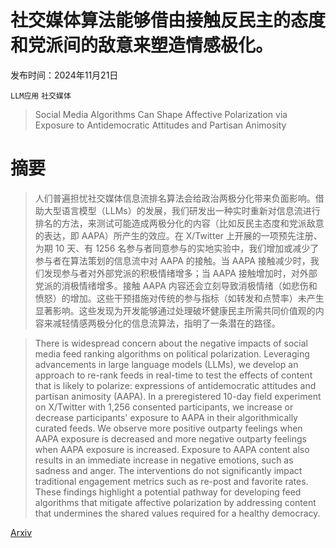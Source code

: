 # 社交媒体算法能够借由接触反民主的态度和党派间的敌意来塑造情感极化。

发布时间：2024年11月21日

`LLM应用` `社交媒体`

> Social Media Algorithms Can Shape Affective Polarization via Exposure to Antidemocratic Attitudes and Partisan Animosity

# 摘要

> 人们普遍担忧社交媒体信息流排名算法会给政治两极分化带来负面影响。借助大型语言模型（LLMs）的发展，我们研发出一种实时重新对信息流进行排名的方法，来测试可能造成两极分化的内容（比如反民主态度和党派敌意的表达，即 AAPA）所产生的效应。在 X/Twitter 上开展的一项预先注册、为期 10 天、有 1256 名参与者同意参与的实地实验中，我们增加或减少了参与者在算法策划的信息流中对 AAPA 的接触。当 AAPA 接触减少时，我们发现参与者对外部党派的积极情绪增多；当 AAPA 接触增加时，对外部党派的消极情绪增多。接触 AAPA 内容还会立刻导致消极情绪（如悲伤和愤怒）的增加。这些干预措施对传统的参与指标（如转发和点赞率）未产生显著影响。这些发现为开发能够通过处理破坏健康民主所需共同价值观的内容来减轻情感两极分化的信息流算法，指明了一条潜在的路径。

> There is widespread concern about the negative impacts of social media feed ranking algorithms on political polarization. Leveraging advancements in large language models (LLMs), we develop an approach to re-rank feeds in real-time to test the effects of content that is likely to polarize: expressions of antidemocratic attitudes and partisan animosity (AAPA). In a preregistered 10-day field experiment on X/Twitter with 1,256 consented participants, we increase or decrease participants' exposure to AAPA in their algorithmically curated feeds. We observe more positive outparty feelings when AAPA exposure is decreased and more negative outparty feelings when AAPA exposure is increased. Exposure to AAPA content also results in an immediate increase in negative emotions, such as sadness and anger. The interventions do not significantly impact traditional engagement metrics such as re-post and favorite rates. These findings highlight a potential pathway for developing feed algorithms that mitigate affective polarization by addressing content that undermines the shared values required for a healthy democracy.

[Arxiv](https://arxiv.org/abs/2411.14652)